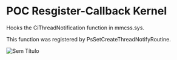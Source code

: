 # POC Resgister-Callback Kernel


Hooks the CiThreadNotification function in mmcss.sys.

This function was registered by PsSetCreateThreadNotifyRoutine.


![Sem Título](https://user-images.githubusercontent.com/29626806/136840273-fa0196ab-f20f-43f3-ae5f-9f5f0b358bc0.png)
